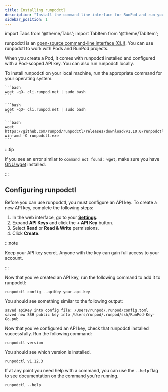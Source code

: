 ```yaml
---
title: Installing runpodctl
description: "Install the command line interface for RunPod and run your first command."
sidebar_position: 1
---
```


import Tabs from '@theme/Tabs';
import TabItem from '@theme/TabItem';

runpodctl is an [open-source command-line interface (CLI)](https://github.com/runpod/runpodctl). You can use runpodctl to work with Pods and RunPod projects. 

When you create a Pod, it comes with runpodctl installed and configured with a Pod-scoped API key. You can also run runpodctl locally.

To install runpodctl on your local machine, run the appropriate command for your operating system. 

<Tabs>
  <TabItem value="mac" label="macOS" default>

    ```bash
    wget -qO- cli.runpod.net | sudo bash
    ```

  </TabItem>
  <TabItem value="linux" label="Linux">

    ```bash
    wget -qO- cli.runpod.net | sudo bash
    ```

  </TabItem>
  <TabItem value="windows" label="Windows">

    ```bash
    wget https://github.com/runpod/runpodctl/releases/download/v1.10.0/runpodctl-win-amd -O runpodctl.exe
    ```

  </TabItem>
</Tabs>

:::tip 

If you see an error similar to `command not found: wget`, make sure you have [GNU wget](https://www.gnu.org/software/wget/) installed.

:::

## Configuring runpodctl

Before you can use runpodctl, you must configure an API key. To create a new API key, complete the following steps:
1. In the web interface, go to your [**Settings**](https://www.runpod.io/console/user/settings). 
2. Expand **API Keys** and click the **+ API Key** button. 
3. Select **Read** or **Read & Write** permissions. 
4. Click **Create**. 

:::note

Keep your API key secret. Anyone with the key can gain full access to your account.

:::

Now that you've created an API key, run the following command to add it to runpodctl:

```command
runpodctl config --apiKey your-api-key
``` 

You should see something similar to the following output: 

```command
saved apiKey into config file: /Users/runpod/.runpod/config.toml
saved new SSH public key into /Users/runpod/.runpod/ssh/RunPod-Key-Go.pub
```

Now that you've configured an API key, check that runpodctl installed successfully. Run the following command:

```command
runpodctl version
``` 

You should see which version is installed.

```command
runpodctl v1.12.3
```

If at any point you need help with a command, you can use the `--help` flag to see documentation on the command you're running.

```command
runpodctl --help
```